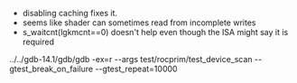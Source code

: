 - disabling caching fixes it.
- seems like shader can sometimes read from incomplete writes
- s_waitcnt(lgkmcnt==0) doesn't help even though the ISA might say it is required

../../gdb-14.1/gdb/gdb -ex=r --args test/rocprim/test_device_scan --gtest_break_on_failure --gtest_repeat=10000

